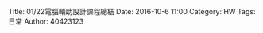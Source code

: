 Title: 01/22電腦輔助設計課程總結
Date: 2016-10-6 11:00
Category: HW
Tags: 日常
Author: 40423123



<!-- PELICAN_END_SUMMARY -->

